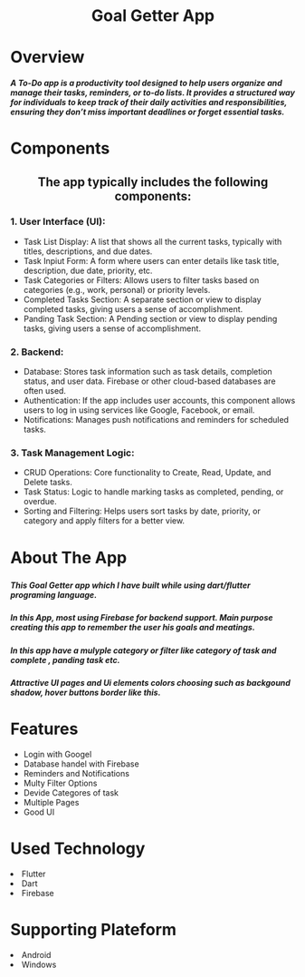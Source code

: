 <h1 align="center">Goal Getter App</h1>
 <h1>Overview</h1>
 <h5>
  
A To-Do app is a productivity tool designed to help users organize and manage their tasks, reminders, or to-do lists. It provides a structured way for individuals to keep track of their daily activities and responsibilities, ensuring they don’t miss important deadlines or forget essential tasks.
</h5>
 
<h1>Components</h1>
<h2 align="center">The app typically includes the following components:</h2>
<h3>1. User Interface (UI):</h3>
<ul>
 <li>Task List Display: A list that shows all the current tasks, typically with titles, descriptions, and due dates.</li>
 <li>Task Inpiut Form:  A form where users can enter details like task title, description, due date, priority, etc.</li>
 <li>Task Categories or Filters: Allows users to filter tasks based on categories (e.g., work, personal) or priority levels.</li>
 <li>Completed Tasks Section: A separate section or view to display completed tasks, giving users a sense of accomplishment.</li>
 <li>Panding Task Section: A Pending section or view to display pending tasks, giving users a sense of accomplishment.</li>
</ul>

 <h3>2. Backend:</h3>
<ul>
 <li>Database: Stores task information such as task details, completion status, and user data. Firebase or other cloud-based databases are often used.</li>
 <li>Authentication:  If the app includes user accounts, this component allows users to log in using services like Google, Facebook, or email.</li>
 <li>Notifications: Manages push notifications and reminders for scheduled tasks.</li>
</ul>

 <h3>3. Task Management Logic:</h3>
<ul>
 <li>CRUD Operations: Core functionality to Create, Read, Update, and Delete tasks.</li>
 <li>Task Status:  Logic to handle marking tasks as completed, pending, or overdue.</li>
 <li>Sorting and Filtering: Helps users sort tasks by date, priority, or category and apply filters for a better view.</li>
</ul>

<h1>About The App</h1>
<h5>
 <h5>This Goal Getter app which I have built while using dart/flutter programing language.</h5>
 <h5> In this App, most using Firebase for backend support.
  Main purpose creating this app to remember the user his goals and meatings.
 </h5>
 <h5>In this app have a mulyple category or filter like category of task and complete , panding task etc.</h5>
 <h5>Attractive UI pages and Ui elements colors choosing such as backgound shadow, hover buttons border like this.</h5>

 
<h1>Features</h1>
<ul>
  <li>Login with Googel</li>
 <li>Database handel with Firebase</li>
 <li>Reminders and Notifications</li>
 <li>Multy Filter Options </li>
 <li>Devide Categores of task</li>
 <li>Multiple Pages</li>
<li>Good UI</li>
</ul>
<h1>Used Technology</h1>
<li>Flutter</li>
<li>Dart</li>
<li>Firebase</li>
<h1>Supporting Plateform</h1>
<li>Android</li>
<li>Windows</li>

 

 
